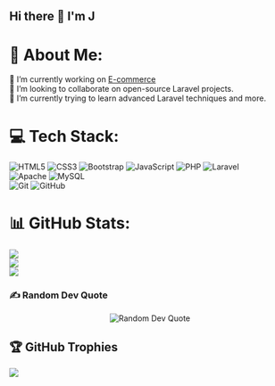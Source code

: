 ## Hi there 👋 I'm J

# 💫 About Me:
🔭 I’m currently working on [E-commerce](https://github.com/name11001/E-commerce)<br>👯 I’m looking to collaborate on open-source Laravel projects.<br>🌱 I’m currently trying to learn advanced Laravel techniques and more.<br>


# 💻 Tech Stack:
![HTML5](https://img.shields.io/badge/html5-%23E34F26.svg?style=for-the-badge&logo=html5&logoColor=white) ![CSS3](https://img.shields.io/badge/css3-%231572B6.svg?style=for-the-badge&logo=css3&logoColor=white) ![Bootstrap](https://img.shields.io/badge/bootstrap-%238511FA.svg?style=for-the-badge&logo=bootstrap&logoColor=white) ![JavaScript](https://img.shields.io/badge/javascript-%23323330.svg?style=for-the-badge&logo=javascript&logoColor=%23F7DF1E) ![PHP](https://img.shields.io/badge/php-%23777BB4.svg?style=for-the-badge&logo=php&logoColor=white) ![Laravel](https://img.shields.io/badge/laravel-%23FF2D20.svg?style=for-the-badge&logo=laravel&logoColor=white) <br>
![Apache](https://img.shields.io/badge/apache-%23D42029.svg?style=for-the-badge&logo=apache&logoColor=white) ![MySQL](https://img.shields.io/badge/mysql-4479A1.svg?style=for-the-badge&logo=mysql&logoColor=white) <br>
![Git](https://img.shields.io/badge/git-%23F05033.svg?style=for-the-badge&logo=git&logoColor=white) ![GitHub](https://img.shields.io/badge/github-%23121011.svg?style=for-the-badge&logo=github&logoColor=white) 
# 📊 GitHub Stats:
![](https://github-readme-stats.vercel.app/api?username=name11001&theme=github_dark&hide_border=true&include_all_commits=true&count_private=true)<br/>
![](https://github-readme-streak-stats.herokuapp.com/?user=name11001&theme=github_dark&hide_border=true)<br/>
![](https://github-readme-stats.vercel.app/api/top-langs/?username=name11001&theme=github_dark&hide_border=true&include_all_commits=true&count_private=true&layout=compact)

### ✍️ Random Dev Quote
<div align="center">
  <img src="https://quotes-github-readme.vercel.app/api?type=horizontal&theme=radical" alt="Random Dev Quote"/>
</div>

## 🏆 GitHub Trophies
![](https://github-profile-trophy.vercel.app/?username=name11001&theme=radical&no-frame=true&no-bg=false&margin-w=4)

<!-- Proudly created with GPRM ( https://gprm.itsvg.in ) -->
